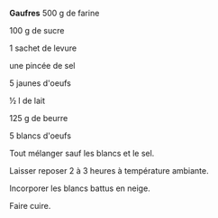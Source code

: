 
**Gaufres**
500 g de farine

100 g de sucre

1 sachet de levure

une pincée de sel

5 jaunes d'oeufs

½ l de lait

125 g de beurre

5 blancs d'oeufs

Tout mélanger sauf les blancs et le sel.

Laisser reposer 2 à 3 heures à température ambiante.

Incorporer les blancs battus en neige.

Faire cuire.
